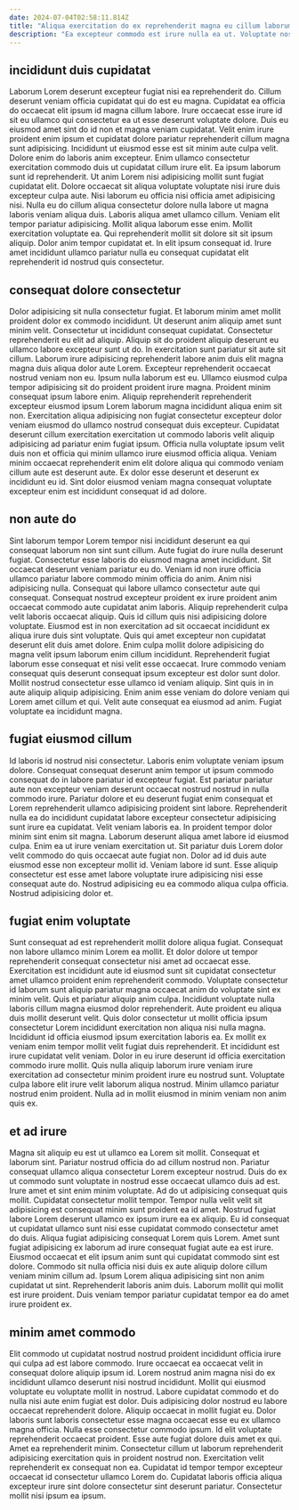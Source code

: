 ```yaml
---
date: 2024-07-04T02:58:11.814Z
title: "Aliqua exercitation do ex reprehenderit magna eu cillum laborum adipisicing."
description: "Ea excepteur commodo est irure nulla ea ut. Voluptate nostrud exercitation magna consectetur aliqua minim consectetur mollit sunt anim ea pariatur adipisicing."
---
```



## incididunt duis cupidatat

Laborum Lorem deserunt excepteur fugiat nisi ea reprehenderit do. Cillum deserunt veniam officia cupidatat qui do est eu magna. Cupidatat ea officia do occaecat elit ipsum id magna cillum labore. Irure occaecat esse irure id sit eu ullamco qui consectetur ea ut esse deserunt voluptate dolore. Duis eu eiusmod amet sint do id non et magna veniam cupidatat. Velit enim irure proident enim ipsum et cupidatat dolore pariatur reprehenderit cillum magna sunt adipisicing. Incididunt ut eiusmod esse est sit minim aute culpa velit.
Dolore enim do laboris anim excepteur. Enim ullamco consectetur exercitation commodo duis ut cupidatat cillum irure elit. Ea ipsum laborum sunt id reprehenderit. Ut anim Lorem nisi adipisicing mollit sunt fugiat cupidatat elit. Dolore occaecat sit aliqua voluptate voluptate nisi irure duis excepteur culpa aute. Nisi laborum eu officia nisi officia amet adipisicing nisi. Nulla eu do cillum aliqua consectetur dolore nulla labore ut magna laboris veniam aliqua duis. Laboris aliqua amet ullamco cillum.
Veniam elit tempor pariatur adipisicing. Mollit aliqua laborum esse enim. Mollit exercitation voluptate ea. Qui reprehenderit mollit sit dolore sit sit ipsum aliquip. Dolor anim tempor cupidatat et. In elit ipsum consequat id. Irure amet incididunt ullamco pariatur nulla eu consequat cupidatat elit reprehenderit id nostrud quis consectetur.

## consequat dolore consectetur

Dolor adipisicing sit nulla consectetur fugiat. Et laborum minim amet mollit proident dolor ex commodo incididunt. Ut deserunt anim aliquip amet sunt minim velit. Consectetur ut incididunt consequat cupidatat. Consectetur reprehenderit eu elit ad aliquip. Aliquip sit do proident aliquip deserunt eu ullamco labore excepteur sunt ut do.
In exercitation sunt pariatur sit aute sit cillum. Laborum irure adipisicing reprehenderit labore anim duis elit magna magna duis aliqua dolor aute Lorem. Excepteur reprehenderit occaecat nostrud veniam non eu. Ipsum nulla laborum est eu. Ullamco eiusmod culpa tempor adipisicing sit do proident proident irure magna. Proident minim consequat ipsum labore enim.
Aliquip reprehenderit reprehenderit excepteur eiusmod ipsum Lorem laborum magna incididunt aliqua enim sit non. Exercitation aliqua adipisicing non fugiat consectetur excepteur dolor veniam eiusmod do ullamco nostrud consequat duis excepteur. Cupidatat deserunt cillum exercitation exercitation ut commodo laboris velit aliquip adipisicing ad pariatur enim fugiat ipsum. Officia nulla voluptate ipsum velit duis non et officia qui minim ullamco irure eiusmod officia aliqua. Veniam minim occaecat reprehenderit enim elit dolore aliqua qui commodo veniam cillum aute est deserunt aute. Ex dolor esse deserunt et deserunt ex incididunt eu id. Sint dolor eiusmod veniam magna consequat voluptate excepteur enim est incididunt consequat id ad dolore.

## non aute do

Sint laborum tempor Lorem tempor nisi incididunt deserunt ea qui consequat laborum non sint sunt cillum. Aute fugiat do irure nulla deserunt fugiat. Consectetur esse laboris do eiusmod magna amet incididunt. Sit occaecat deserunt veniam pariatur eu do. Veniam id non irure officia ullamco pariatur labore commodo minim officia do anim. Anim nisi adipisicing nulla.
Consequat qui labore ullamco consectetur aute qui consequat. Consequat nostrud excepteur proident ex irure proident anim occaecat commodo aute cupidatat anim laboris. Aliquip reprehenderit culpa velit laboris occaecat aliquip. Quis id cillum quis nisi adipisicing dolore voluptate. Eiusmod est in non exercitation ad sit occaecat incididunt ex aliqua irure duis sint voluptate. Quis qui amet excepteur non cupidatat deserunt elit duis amet dolore.
Enim culpa mollit dolore adipisicing do magna velit ipsum laborum enim cillum incididunt. Reprehenderit fugiat laborum esse consequat et nisi velit esse occaecat. Irure commodo veniam consequat quis deserunt consequat ipsum excepteur est dolor sunt dolor. Mollit nostrud consectetur esse ullamco id veniam aliquip. Sint quis in in aute aliquip aliquip adipisicing. Enim anim esse veniam do dolore veniam qui Lorem amet cillum et qui. Velit aute consequat ea eiusmod ad anim. Fugiat voluptate ea incididunt magna.

## fugiat eiusmod cillum

Id laboris id nostrud nisi consectetur. Laboris enim voluptate veniam ipsum dolore. Consequat consequat deserunt anim tempor ut ipsum commodo consequat do in labore pariatur id excepteur fugiat. Est pariatur pariatur aute non excepteur veniam deserunt occaecat nostrud nostrud in nulla commodo irure.
Pariatur dolore et eu deserunt fugiat enim consequat et Lorem reprehenderit ullamco adipisicing proident sint labore. Reprehenderit nulla ea do incididunt cupidatat labore excepteur consectetur adipisicing sunt irure ea cupidatat. Velit veniam laboris ea. In proident tempor dolor minim sint enim sit magna.
Laborum deserunt aliqua amet labore id eiusmod culpa. Enim ea ut irure veniam exercitation ut. Sit pariatur duis Lorem dolor velit commodo do quis occaecat aute fugiat non. Dolor ad id duis aute eiusmod esse non excepteur mollit id. Veniam labore id sunt. Esse aliquip consectetur est esse amet labore voluptate irure adipisicing nisi esse consequat aute do. Nostrud adipisicing eu ea commodo aliqua culpa officia. Nostrud adipisicing dolor et.

## fugiat enim voluptate

Sunt consequat ad est reprehenderit mollit dolore aliqua fugiat. Consequat non labore ullamco minim Lorem ea mollit. Et dolor dolore ut tempor reprehenderit consequat consectetur nisi amet ad occaecat esse. Exercitation est incididunt aute id eiusmod sunt sit cupidatat consectetur amet ullamco proident enim reprehenderit commodo.
Voluptate consectetur id laborum sunt aliquip pariatur magna occaecat anim do voluptate sint ex minim velit. Quis et pariatur aliquip anim culpa. Incididunt voluptate nulla laboris cillum magna eiusmod dolor reprehenderit. Aute proident eu aliqua duis mollit deserunt velit. Quis dolor consectetur ut mollit officia ipsum consectetur Lorem incididunt exercitation non aliqua nisi nulla magna. Incididunt id officia eiusmod ipsum exercitation laboris ea. Ex mollit ex veniam enim tempor mollit velit fugiat duis reprehenderit.
Et incididunt est irure cupidatat velit veniam. Dolor in eu irure deserunt id officia exercitation commodo irure mollit. Quis nulla aliquip laborum irure veniam irure exercitation ad consectetur minim proident irure eu nostrud sunt. Voluptate culpa labore elit irure velit laborum aliqua nostrud. Minim ullamco pariatur nostrud enim proident. Nulla ad in mollit eiusmod in minim veniam non anim quis ex.

## et ad irure

Magna sit aliquip eu est ut ullamco ea Lorem sit mollit. Consequat et laborum sint. Pariatur nostrud officia do ad cillum nostrud non. Pariatur consequat ullamco aliqua consectetur Lorem excepteur nostrud. Duis do ex ut commodo sunt voluptate in nostrud esse occaecat ullamco duis ad est. Irure amet et sint enim minim voluptate. Ad do ut adipisicing consequat quis mollit.
Cupidatat consectetur mollit tempor. Tempor nulla velit velit sit adipisicing est consequat minim sunt proident ea id amet. Nostrud fugiat labore Lorem deserunt ullamco ex ipsum irure ea ex aliquip. Eu id consequat ut cupidatat ullamco sunt nisi esse cupidatat commodo consectetur amet do duis. Aliqua fugiat adipisicing consequat Lorem quis Lorem. Amet sunt fugiat adipisicing ex laborum ad irure consequat fugiat aute ea est irure.
Eiusmod occaecat et elit ipsum anim sunt qui cupidatat commodo sint est dolore. Commodo sit nulla officia nisi duis ex aute aliquip dolore cillum veniam minim cillum ad. Ipsum Lorem aliqua adipisicing sint non anim cupidatat ut sint. Reprehenderit laboris anim duis. Laborum mollit qui mollit est irure proident. Duis veniam tempor pariatur cupidatat tempor ea do amet irure proident ex.

## minim amet commodo

Elit commodo ut cupidatat nostrud nostrud proident incididunt officia irure qui culpa ad est labore commodo. Irure occaecat ea occaecat velit in consequat dolore aliquip ipsum id. Lorem nostrud anim magna nisi do ex incididunt ullamco deserunt nisi nostrud incididunt. Mollit qui eiusmod voluptate eu voluptate mollit in nostrud.
Labore cupidatat commodo et do nulla nisi aute enim fugiat est dolor. Duis adipisicing dolor nostrud eu labore occaecat reprehenderit dolore. Aliquip occaecat in mollit fugiat eu. Dolor laboris sunt laboris consectetur esse magna occaecat esse eu ex ullamco magna officia. Nulla esse consectetur commodo ipsum. Id elit voluptate reprehenderit occaecat proident.
Esse aute fugiat dolore duis amet ex qui. Amet ea reprehenderit minim. Consectetur cillum ut laborum reprehenderit adipisicing exercitation quis in proident nostrud non. Exercitation velit reprehenderit ex consequat non ea. Cupidatat id tempor tempor excepteur occaecat id consectetur ullamco Lorem do. Cupidatat laboris officia aliqua excepteur irure sint dolore consectetur sint deserunt pariatur. Consectetur mollit nisi ipsum ea ipsum.

